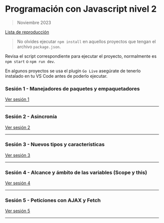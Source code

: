 # Programación con Javascript nivel 2

> Noviembre 2023

[Lista de reproducción](https://www.youtube.com/playlist?list=PLXDgesVAFKPb7-Qs0mK8ImJJU_HTtkEF4)

> No olvides ejecutar `npm install` en aquellos proyectos que tengan el archivo `package.json`.

Revisa el script correspondiente para ejecutar el proyecto, normalmente es `npm start` o `npm run dev`.

En algunos proyectos se usa el plugin `Go Live` asegúrate de tenerlo instalado en tu VS Code antes de poderlo ejecutar.

### Sesión 1 - Manejadores de paquetes y empaquetadores

[Ver sesión 1](https://www.youtube.com/watch?v=pQmbpfjNKMM&list=PLXDgesVAFKPb7-Qs0mK8ImJJU_HTtkEF4&index=1&pp=gAQBiAQB)

___

### Sesión 2 - Asincronía

[Ver sesión 2](https://www.youtube.com/watch?v=GUI1pmtJ-RY&list=PLXDgesVAFKPb7-Qs0mK8ImJJU_HTtkEF4&index=3)
___

### Sesión 3 - Nuevos tipos y características

[Ver sesión 3](https://www.youtube.com/watch?v=Gwl7WOM8_FA&list=PLXDgesVAFKPb7-Qs0mK8ImJJU_HTtkEF4&index=4&t=3829s)

___

### Sesión 4 - Alcance y ámbito de las variables (**Scope** y **this**)

[Ver sesión 4](https://www.youtube.com/watch?v=E-ZEMvqqSLc&list=PLXDgesVAFKPb7-Qs0mK8ImJJU_HTtkEF4&index=5)

___

### Sesión 5 - Peticiones con AJAX y Fetch

[Ver sesión 5](https://www.youtube.com/watch?v=4hr5mQ_S6uI&list=PLXDgesVAFKPb7-Qs0mK8ImJJU_HTtkEF4&index=6)

___

